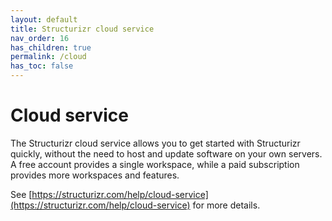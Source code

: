 ```yaml
---
layout: default
title: Structurizr cloud service
nav_order: 16
has_children: true
permalink: /cloud
has_toc: false
---
```


# Cloud service

The Structurizr cloud service allows you to get started with Structurizr quickly,
without the need to host and update software on your own servers.
A free account provides a single workspace, while a paid subscription provides more workspaces and features.

See [https://structurizr.com/help/cloud-service](https://structurizr.com/help/cloud-service) for more details.